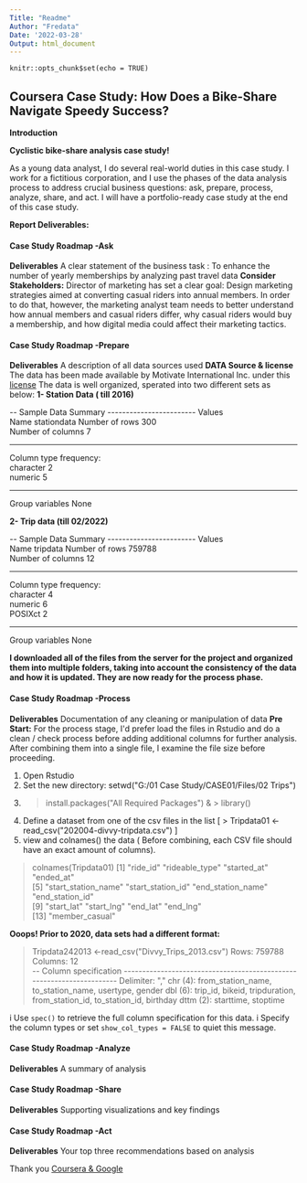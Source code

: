 ```yaml
---
Title: "Readme"
Author: "Fredata"
Date: '2022-03-28'
Output: html_document
---
```


```{r setup, include=FALSE}
knitr::opts_chunk$set(echo = TRUE)

```
## Coursera Case Study: How Does a Bike-Share Navigate Speedy Success?
**Introduction**

**Cyclistic bike-share analysis case study!**

As a young data analyst, I do several real-world duties in this case study. I work for a fictitious corporation, and I use the phases of the data analysis process to address crucial business questions: ask, prepare, process, analyze, share, and act. I will have a portfolio-ready case study at the end of this case study.

**Report Deliverables:**

#### Case Study Roadmap -Ask

**Deliverables**
A clear statement of the business task : 
To enhance the number of yearly memberships by analyzing past travel data
**Consider Stakeholders:**
Director of marketing has set a clear goal: Design marketing strategies aimed at converting casual riders into annual members. In order to do that, however, the marketing analyst team needs to better understand how annual members and casual riders differ, why casual riders would buy a membership, and how digital media could affect their marketing tactics.

#### Case Study Roadmap -Prepare
**Deliverables**
A description of all data sources used
**DATA Source & license**
The data has been made available by Motivate International Inc. under this [license](https://ride.divvybikes.com/data-license-agreement)
The data is well organized, sperated into two different sets as below:
**1- Station Data ( till 2016)**

-- Sample Data Summary ------------------------
                           Values     
Name                       stationdata
Number of rows             300        
Number of columns          7          
_______________________               
Column type frequency:                
  character                2          
  numeric                  5          
________________________              
Group variables            None 

**2- Trip data (till 02/2022)**

-- Sample Data Summary ------------------------
                           Values  
Name                       tripdata
Number of rows             759788  
Number of columns          12      
_______________________            
Column type frequency:             
  character                4       
  numeric                  6       
  POSIXct                  2       
________________________           
Group variables            None  

**I downloaded all of the files from the server for the project and organized them into multiple folders, taking into account the consistency of the data and how it is updated. They are now ready for the process phase.**

#### Case Study Roadmap -Process
**Deliverables**
Documentation of any cleaning or manipulation of data
**Pre Start:**
For the process stage, I'd prefer load the files in Rstudio and do a clean / check process before adding additional columns for further analysis. After combining them into a single file, I examine the file size before proceeding.
1) Open Rstudio
2) Set the new directory: setwd("G:/01 Case Study/CASE01/Files/02 Trips")
3) > install.packages("All Required Packages") & > library()
4) Define a dataset from one of the csv files in the list [ > Tripdata01 <-read_csv("202004-divvy-tripdata.csv") ]
5) view and colnames() the data ( Before combining, each CSV file should have an exact amount of columns). 
> colnames(Tripdata01)
 [1] "ride_id"            "rideable_type"      "started_at"         "ended_at"          
 [5] "start_station_name" "start_station_id"   "end_station_name"   "end_station_id"    
 [9] "start_lat"          "start_lng"          "end_lat"            "end_lng"           
[13] "member_casual" 

**Ooops! Prior to 2020, data sets had a different format:**

> Tripdata242013 <-read_csv("Divvy_Trips_2013.csv")
Rows: 759788 Columns: 12                                                                                                         
-- Column specification ----------------------------------------------------------------------
Delimiter: ","
chr  (4): from_station_name, to_station_name, usertype, gender
dbl  (6): trip_id, bikeid, tripduration, from_station_id, to_station_id, birthday
dttm (2): starttime, stoptime

i Use `spec()` to retrieve the full column specification for this data.
i Specify the column types or set `show_col_types = FALSE` to quiet this message.

#### Case Study Roadmap -Analyze

**Deliverables**
A summary of analysis

#### Case Study Roadmap -Share

**Deliverables**
Supporting visualizations and key findings

#### Case Study Roadmap -Act

**Deliverables**
Your top three recommendations based on analysis


Thank you [Coursera & Google](https://www.coursera.org/professional-certificates/google-data-analytics)
